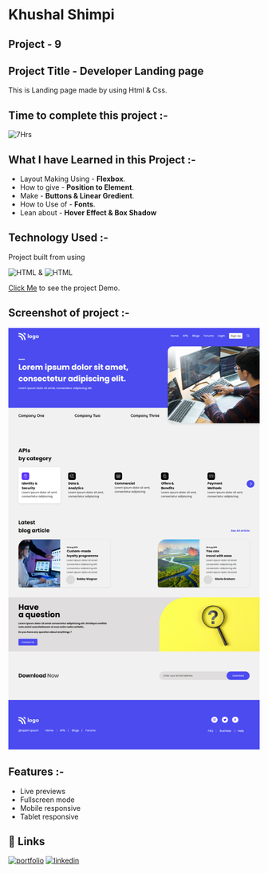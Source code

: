 # **Khushal Shimpi**

## Project - 9 


## Project Title - Developer Landing page
This is Landing page made by using Html & Css.

##  Time to complete this project :-
![7Hrs](https://img.shields.io/badge/7-Hrs-green)


## What I have Learned in this Project :-

- Layout Making Using - **Flexbox**.
- How to give - **Position to Element**.
- Make - **Buttons & Linear Gredient**.
- How to Use of - **Fonts**.
- Lean about - **Hover Effect & Box Shadow**


## Technology Used :-

Project  built from using

![HTML](https://img.shields.io/badge/HTML-orange) 
&
![HTML](https://img.shields.io/badge/CSS-blue)

[Click Me](https://luminous-alfajores-3d5021.netlify.app/) to see the project Demo.



## Screenshot of  project :-
![screenshot](./screenshot-09.png)




## Features :-

- Live previews
- Fullscreen mode
- Mobile responsive
- Tablet responsive



## 🔗 Links
[![portfolio](https://img.shields.io/badge/my_portfolio-000?style=for-the-badge&logo=ko-fi&logoColor=white)]()
[![linkedin](https://img.shields.io/badge/linkedin-0A66C2?style=for-the-badge&logo=linkedin&logoColor=white)](https://www.linkedin.com/in/khushal-shimpi-8a8685201/)